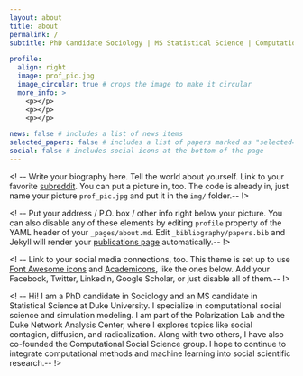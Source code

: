 ```yaml
---
layout: about
title: about
permalink: /
subtitle: PhD Candidate Sociology | MS Statistical Science | Computational Social Scientist

profile:
  align: right
  image: prof_pic.jpg
  image_circular: true # crops the image to make it circular
  more_info: >
    <p></p>
    <p></p>
    <p></p>

news: false # includes a list of news items
selected_papers: false # includes a list of papers marked as "selected={true}"
social: false # includes social icons at the bottom of the page
---
```


<! -- Write your biography here. Tell the world about yourself. Link to your favorite [subreddit](http://reddit.com). You can put a picture in, too. The code is already in, just name your picture `prof_pic.jpg` and put it in the `img/` folder.-- !>

<! -- Put your address / P.O. box / other info right below your picture. You can also disable any of these elements by editing `profile` property of the YAML header of your `_pages/about.md`. Edit `_bibliography/papers.bib` and Jekyll will render your [publications page](/al-folio/publications/) automatically.-- !>

<! -- Link to your social media connections, too. This theme is set up to use [Font Awesome icons](https://fontawesome.com/) and [Academicons](https://jpswalsh.github.io/academicons/), like the ones below. Add your Facebook, Twitter, LinkedIn, Google Scholar, or just disable all of them.-- !>

<! -- Hi! I am a PhD candidate in Sociology and an MS candidate in Statistical Science at Duke University. I specialize in computational social science and simulation modeling. I am part of the Polarization Lab and the Duke Network Analysis Center, where I explores topics like social contagion, diffusion, and radicalization. Along with two others, I have also co-founded the Computational Social Science group. I hope to continue to integrate computational methods and machine learning into social scientific research.-- !>
